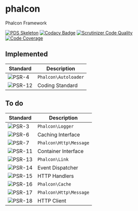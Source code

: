 # phalcon
Phalcon Framework

[![PDS Skeleton](https://img.shields.io/badge/pds-skeleton-blue.svg?style=flat-square)](https://github.com/php-pds/skeleton)
[![Codacy Badge](https://app.codacy.com/project/badge/Grade/cb48fc4f2f03440bad6c305ea27449a2)](https://www.codacy.com/gh/phalcon/phalcon?utm_source=github.com&amp;utm_medium=referral&amp;utm_content=phalcon/phalcon&amp;utm_campaign=Badge_Grade)
[![Scrutinizer Code Quality](https://scrutinizer-ci.com/g/phalcon/phalcon/badges/quality-score.png?b=master)](https://scrutinizer-ci.com/g/phalcon/phalcon/?branch=master)
[![Code Coverage](https://scrutinizer-ci.com/g/phalcon/phalcon/badges/coverage.png?b=master)](https://scrutinizer-ci.com/g/phalcon/phalcon/?branch=master)

## Implemented

| Standard                                                                  | Description            |
|---------------------------------------------------------------------------|------------------------|
| ![PSR-4](https://img.shields.io/badge/PSR-4-blue.svg?style=flat-square)   | `Phalcon\Autoloader`   |
| ![PSR-12](https://img.shields.io/badge/PSR-12-blue.svg?style=flat-square) | Coding Standard        |

## To do

| Standard                                                                 | Description            |
|--------------------------------------------------------------------------|------------------------|
| ![PSR-3](https://img.shields.io/badge/PSR-3-red.svg?style=flat-square)   | `Phalcon\Logger`       |
| ![PSR-6](https://img.shields.io/badge/PSR-6-red.svg?style=flat-square)   | Caching Interface      |
| ![PSR-7](https://img.shields.io/badge/PSR-7-red.svg?style=flat-square)   | `Phalcon\Http\Message` |
| ![PSR-11](https://img.shields.io/badge/PSR-11-red.svg?style=flat-square) | Container Interface    |
| ![PSR-13](https://img.shields.io/badge/PSR-13-red.svg?style=flat-square) | `Phalcon\Link`         |
| ![PSR-14](https://img.shields.io/badge/PSR-14-red.svg?style=flat-square) | Event Dispatcher       |
| ![PSR-15](https://img.shields.io/badge/PSR-15-red.svg?style=flat-square) | HTTP Handlers          |
| ![PSR-16](https://img.shields.io/badge/PSR-16-red.svg?style=flat-square) | `Phalcon\Cache`        |
| ![PSR-17](https://img.shields.io/badge/PSR-18-red.svg?style=flat-square) | `Phalcon\Http\Message` |
| ![PSR-18](https://img.shields.io/badge/PSR-17-red.svg?style=flat-square) | HTTP Client            |
